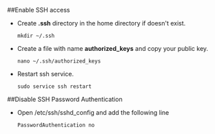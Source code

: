 ##Enable SSH access

* Create **.ssh** directory in the home directory if doesn't exist.

    ```
    mkdir ~/.ssh
    ```
* Create a file with name **authorized\_keys** and copy your public key.

    ```
    nano ~/.ssh/authorized_keys
    ```
* Restart ssh service.

    ```
    sudo service ssh restart
    ```



##Disable SSH Password Authentication

* Open /etc/ssh/sshd_config and add the following line

    ```
    PasswordAuthentication no
    ```
